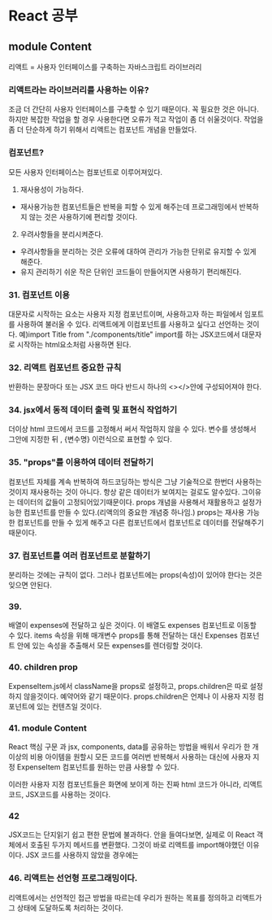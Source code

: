 # React 공부

## module Content

리액트 = 사용자 인터페이스를 구축하는 자바스크립트 라이브러리

### 리액트라는 라이브러리를 사용하는 이유?

조금 더 간단히 사용자 인터페이스를 구축할 수 있기 때문이다.
꼭 필요한 것은 아니다. 하지만 복잡한 작업을 할 경우 사용한다면 오류가 적고
작업이 좀 더 쉬울것이다. 작업을 좀 더 단순하게 하기 위해서 리액트는 컴포넌트 개념을 만들었다.

### 컴포넌트?

모든 사용자 인터페이스는 컴포넌트로 이루어져있다.

1. 재사용성이 가능하다.

- 재사용가능한 컴포넌트들은 반복을 피할 수 있게 해주는데 프로그래밍에서 반복하지 않는 것은 사용하기에 편리할 것이다.

2. 우려사항들을 분리시켜준다.

- 우려사항들을 분리하는 것은 오류에 대하여 관리가 가능한 단위로 유지할 수 있게 해준다.
- 유지 관리하기 쉬운 작은 단위인 코드들이 만들어지면 사용하기 편리해진다.

### 31. 컴포넌트 이용

대문자로 시작하는 요소는 사용자 지정 컴포넌트이며, 사용하고자 하는 파일에서 임포트를 사용하여 불러올 수 있다.
리액트에게 이컴포넌트를 사용하고 싶다고 선언하는 것이다.
예)import Title from "./components/title"
import를 하는 JSX코드에서 대문자로 시작하는 html요소처럼 사용하면 된다.

### 32. 리액트 컴포넌트 중요한 규칙

반환하는 문장마다 또는 JSX 코드 마다 반드시 하나의 <></>안에 구성되어져야 한다.

### 34. jsx에서 동적 데이터 출력 및 표현식 작업하기

더이상 html 코드에서 코드를 고정해서 써서 작업하지 않을 수 있다.
변수를 생성해서 그안에 지정한 뒤 , {변수명} 이런식으로 표현할 수 있다.

### 35. "props"를 이용하여 데이터 전달하기

컴포넌트 자체를 계속 반복하여 하드코딩하는 방식은 그냥 기술적으로 한번더 사용하는 것이지 재사용하는 것이 아니다. 항상 같은 데이터가 보여지는 걸로도 알수있다. 그이유는 데이터의 값들이 고정되어있기때문이다.
props 개념을 사용해서 재활용하고 설정가능한 컴포넌트를 만들 수 있다.(리액의의 중요한 개념중 하나임.)
props는 재사용 가능한 컴포넌트를 만들 수 있게 해주고 다른 컴포넌트에서 컴포넌트로 데이터를 전달해주기 때문이다.

### 37. 컴포넌트를 여러 컴포넌트로 분할하기

분리하는 것에는 규칙이 없다. 그러나 컴포넌트에는 props(속성)이 있어야 한다는 것은 잊으면 안된다.

### 39.

배열이 expenses에 전달하고 싶은 것이다. 이 배열도 expenses 컴포넌트로 이동할 수 있다.
items 속성을 위해 매개변수 props를 통해 전달하는 대신 Expenses 컴포넌트 안에 있는 속성을 추출해서
모든 expenses를 렌더링할 것이다.

### 40. children prop

ExpenseItem.js에서 className을 props로 설정하고, props.children은 따로 설정하지 않을것이다. 예약어와 같기 때문이다. props.children은 언제나 이 사용자 지정 컴포넌트에 있는 컨텐츠일 것이다.

### 41. module Content

React 핵심 구문 과 jsx, components, data를 공유하는 방법을 배워서 우리가 한 개이상의 비용 아이템을 원할시 모든 코드를 여러번 반복해서 사용하는 대신에 사용자 지정 ExpenseItem 컴포넌트를 원하는 만큼 사용할 수 있다.

이러한 사용자 지정 컴포넌트들은 화면에 보이게 하는 진짜 html 코드가 아니라, 리액트 코드, JSX코드를 사용하는 것이다.

### 42

JSX코드는 단지읽기 쉽고 편한 문법에 불과하다. 안을 들여다보면, 실제로 이 React 객체에서 호출된 두가지 메서드를 변환했다. 그것이 바로 리액트를 import해야했던 이유이다.
JSX 코드를 사용하지 않았을 경우에는

### 46. 리액트는 선언형 프로그래밍이다.

리액트에서는 선언적인 접근 방법을 따르는데 우리가 원하는 목표를 정의하고 리액트가 그 상태에 도달하도록 처리하는 것이다.
